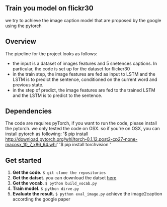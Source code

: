 ## Train you model on flickr30

we try to achieve the image caption model that are proposed by the google using the pytorch

## Overview

The pipeline for the project looks as follows:
- the input is a dataset of images features and 5 snetences captions. In particular, the code is set up
for the dataset for flicker30
- in the train step, the image features are fed as input to LSTM and the LSTM is to predict the sentence,
conditioned on the current word and previous state.
- in the step of predict, the image features are fed to the trained LSTM and the LSTM is to predict to the     sentence.


## Dependencies
The code are requires pyTorch, if you want to run the code, please install the pytorch.
we only tested the code on OSX. so if you're on OSX, you can install pytorch as following:
'$ pip install http://download.pytorch.org/whl/torch-0.1.12.post2-cp27-none-macosx_10_7_x86_64.whl'
'$ pip install torchvision '


## Get started
1. **Get the code.** `$ git clone the repositories`
2. **Get the datset.** you can download the datset [here](http://cs.stanford.edu/people/karpathy/deepimagesent/)
3. **Get the vocab**. `$ python build_vocab.py`
3. **Train model.** `$ python dirve.py`
4. **Evaluate the result.** `$ python eval_image.py`
achieve the image2caption according the google paper
